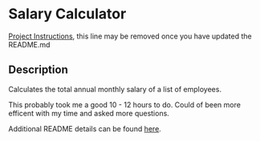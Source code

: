 # Salary Calculator

[Project Instructions](./INSTRUCTIONS.md), this line may be removed once you have updated the README.md

## Description

Calculates the total annual monthly salary of a list of employees. 

This probably took me a good 10 - 12 hours to do. Could of been more efficent with my time and asked more questions. 
 

Additional README details can be found [here](https://github.com/PrimeAcademy/readme-template/blob/master/README.md).

